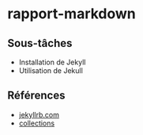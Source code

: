 # rapport-markdown

## Sous-tâches 

- Installation de Jekyll
- Utilisation de Jekull



## Références 

- [jekyllrb.com](https://jekyllrb.com/)
- [collections](https://jekyllrb.com/docs/collections/)
